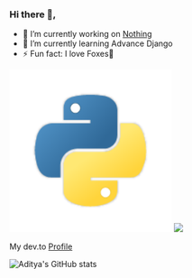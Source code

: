 ### Hi there 👋,

- 🔭 I’m currently working on <a href ="https://github.com/foxy4096">Nothing</a>
- 🌱 I’m currently learning Advance Django
- ⚡ Fun fact: I love Foxes🦊
<img src="https://raw.githubusercontent.com/github/explore/80688e429a7d4ef2fca1e82350fe8e3517d3494d/topics/python/python.png">
<img src="https://static.djangoproject.com/img/logos/django-logo-positive.svg">



My dev.to [Profile](https://dev.to/foxy4096)




![Aditya's GitHub stats](https://github-readme-stats.vercel.app/api?username=foxy4096)
